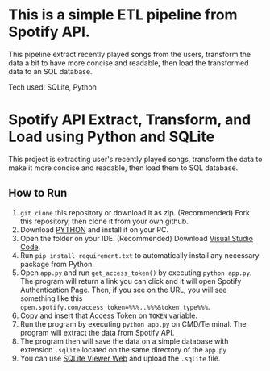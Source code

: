# This is a simple ETL pipeline from Spotify API.
This pipeline extract recently played songs from the users, transform the data a bit to have more concise and readable, then load the transformed data to an SQL database.

Tech used: SQLite, Python


# Spotify API Extract, Transform, and Load using Python and SQLite

This project is extracting user's recently played songs, transform the data to make it more concise and readable, then load them to SQL database.

## How to Run
1. ```git clone``` this repository or download it as zip. (Recommended) Fork this repository, then clone it from your own github.
2. Download [PYTHON](https://www.python.org/downloads/windows/) and install it on your PC.
3. Open the folder on your IDE. (Recommended) Download [Visual Studio Code](https://code.visualstudio.com/).
4. Run ```pip install requirement.txt``` to automatically install any necessary package from Python.
5. Open ```app.py``` and run ```get_access_token()``` by executing ```python app.py```. The program will return a link you can click and it will open Spotify Authentication Page. Then, if you see on the URL, you will see something like this ```open.spotify.com/access_token=%%%..%%%&token_type%%%```.
6. Copy and insert that Access Token on ```TOKEN``` variable.
7. Run the program by executing ```python app.py``` on CMD/Terminal. The program will extract the data from Spotify API.
8. The program then will save the data on a simple database with extension ```.sqlite``` located on the same directory of the ```app.py```
9. You can use [SQLite Viewer Web](https://sqliteviewer.app/) and upload the ```.sqlite``` file.
